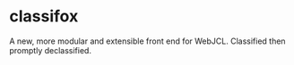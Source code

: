 # classifox
A new, more modular and extensible front end for WebJCL. Classified then promptly declassified.
